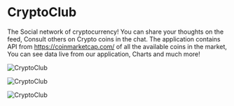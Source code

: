 # CryptoClub
The Social network of cryptocurrency!
You can share your thoughts on the feed, Consult others on Crypto coins in the chat.
The application contains API from https://coinmarketcap.com/ of all the available coins in the market,
You can see data live from our application, Charts and much more!



![CryptoClub](https://i.makeagif.com/media/7-02-2021/IOCUcL.gif)

![CryptoClub](https://i.makeagif.com/media/7-02-2021/KaHLc-.gif)

![CryptoClub](https://i.makeagif.com/media/7-02-2021/TneJ_o.gif)
